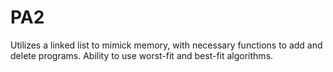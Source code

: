 # PA2
Utilizes a linked list to mimick memory, with necessary functions to add and delete programs. 
Ability to use worst-fit and best-fit algorithms. 
